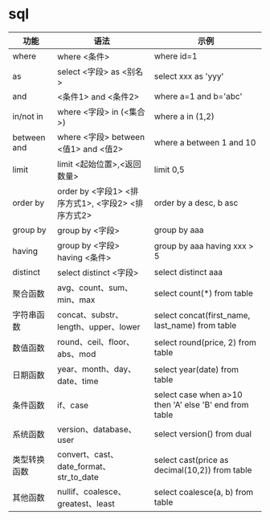 # sql


| 功能        | 语法                            | 示例                                  |
| ----------- | ------------------------------- | ------------------------------------- |
| where       | where <条件>                     | where id=1                           |
| as          | select <字段> as <别名>          | select xxx as 'yyy'                   |
| and         | <条件1> and <条件2>              | where a=1 and b='abc'                 |
| in/not in   | where <字段> in (<集合>)        | where a in (1,2)                      |
| between and | where <字段> between <值1> and <值2> | where a between 1 and 10             |
| limit       | limit <起始位置>,<返回数量>      | limit 0,5                            |
| order by    | order by <字段1> <排序方式1>, <字段2> <排序方式2> | order by a desc, b asc               |
| group by    | group by <字段>                  | group by aaa                          |
| having      | group by <字段> having <条件>     | group by aaa having xxx > 5           |
| distinct    | select distinct <字段>           | select distinct aaa                   |
| 聚合函数    | avg、count、sum、min、max           | select count(*) from table            |
| 字符串函数  | concat、substr、length、upper、lower | select concat(first_name, last_name) from table |
| 数值函数    | round、ceil、floor、abs、mod        | select round(price, 2) from table     |
| 日期函数    | year、month、day、date、time        | select year(date) from table          |
| 条件函数    | if、case                            | select case when a>10 then 'A' else 'B' end from table |
| 系统函数    | version、database、user              | select version() from dual            |
| 类型转换函数 | convert、cast、date_format、str_to_date | select cast(price as decimal(10,2)) from table |
| 其他函数    | nullif、coalesce、greatest、least         | select coalesce(a, b) from table       |
